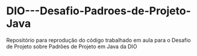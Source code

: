 # DIO---Desafio-Padroes-de-Projeto-Java
Repositório para reprodução do código trabalhado em aula para o Desafio de Projeto sobre Padrões de Projeto em Java da DIO
